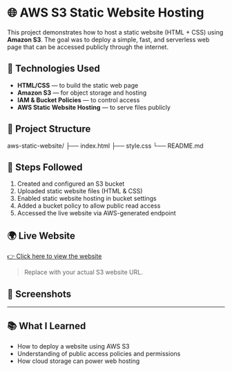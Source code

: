 # 🌐 AWS S3 Static Website Hosting

This project demonstrates how to host a static website (HTML + CSS) using **Amazon S3**. The goal was to deploy a simple, fast, and serverless web page that can be accessed publicly through the internet.

## 🔧 Technologies Used

- **HTML/CSS** — to build the static web page
- **Amazon S3** — for object storage and hosting
- **IAM & Bucket Policies** — to control access
- **AWS Static Website Hosting** — to serve files publicly

## 📁 Project Structure

aws-static-website/
├── index.html
├── style.css
└── README.md


## 🚀 Steps Followed

1. Created and configured an S3 bucket
2. Uploaded static website files (HTML & CSS)
3. Enabled static website hosting in bucket settings
4. Added a bucket policy to allow public read access
5. Accessed the live website via AWS-generated endpoint

## 🌍 Live Website

[👉 Click here to view the website](http://my-static-site-zeeshan-2025.s3-website-ap-southeast-2.amazonaws.com)

> Replace with your actual S3 website URL.

## 📸 Screenshots

----

## 📚 What I Learned

- How to deploy a website using AWS S3
- Understanding of public access policies and permissions
- How cloud storage can power web hosting
